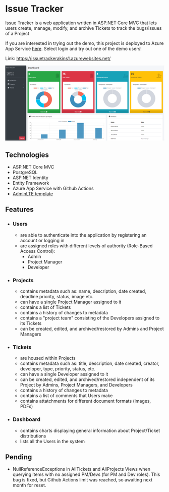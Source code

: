 # Issue Tracker
Issue Tracker is a web application written in ASP.NET Core MVC that lets users create, manage, modify, and archive Tickets to track the bugs/issues of a Project

If you are interested in trying out the demo, this project is deployed to Azure App Service [here](https://issuetrackerakins1.azurewebsites.net/).
Select login and try out one of the demo users!

Link: https://issuetrackerakins1.azurewebsites.net/

![Image of Dashboard View](dashboard_view.png)

## Technologies
- ASP.NET Core MVC
- PostgreSQL
- ASP.NET Identity
- Entity Framework
- Azure App Service with Github Actions
- [AdminLTE template](https://adminlte.io/)

## Features
- ### Users
  - are able to authenticate into the application by registering an account or logging in
  - are assigned roles with different levels of authority (Role-Based Access Control): 
    - Admin
    - Project Manager
    - Developer
- ### Projects
  - contains metadata such as: name, description, date created, deadline priority, status, image etc.
  - can have a single Project Manager assigned to it
  - contains a list of Tickets
  - contains a history of changes to metadata
  - contains a "project team" consisting of the Developers assigned to its Tickets
  - can be created, edited, and archived/restored by Admins and Project Managers
- ### Tickets
  - are housed within Projects
  - contains metadata such as: title, description, date created, creator, developer, type, priority, status, etc.
  - can have a single Developer assigned to it
  - can be created, edited, and archived/restored independent of its Project by Admins, Project Managers, and Developers 
  - contains a history of changes to metadata
  - contains a list of comments that Users make
  - contains attatchments for different document formats (images, PDFs)
- ### Dashboard
  - contains charts displaying general information about Project/Ticket distributions
  - lists all the Users in the system
  
## Pending
- NullReferenceExceptions in AllTickets and AllProjects Views when querying items with no assigned PM/Devs (for PM and Dev roles). 
This bug is fixed, but Github Actions limit was reached, so awaiting next month for reset.
